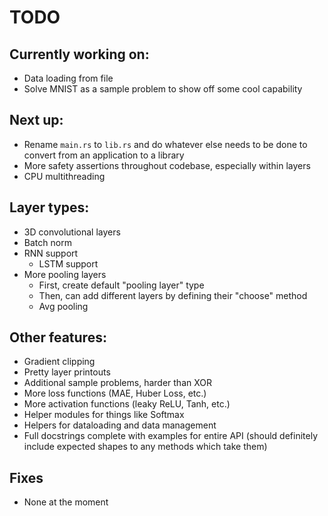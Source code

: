 # TODO

## Currently working on:

-   Data loading from file
-   Solve MNIST as a sample problem to show off some cool capability

## Next up:

-   Rename `main.rs` to `lib.rs` and do whatever else needs to be done to convert from
    an application to a library
-   More safety assertions throughout codebase, especially within layers
-   CPU multithreading

## Layer types:

-   3D convolutional layers
-   Batch norm
-   RNN support
    -   LSTM support
-   More pooling layers
    -   First, create default "pooling layer" type
    -   Then, can add different layers by defining their "choose" method
    -   Avg pooling

## Other features:

-   Gradient clipping
-   Pretty layer printouts
-   Additional sample problems, harder than XOR
-   More loss functions (MAE, Huber Loss, etc.)
-   More activation functions (leaky ReLU, Tanh, etc.)
-   Helper modules for things like Softmax
-   Helpers for dataloading and data management
-   Full docstrings complete with examples for entire API (should definitely include expected shapes to any methods which take them)

## Fixes

-   None at the moment
